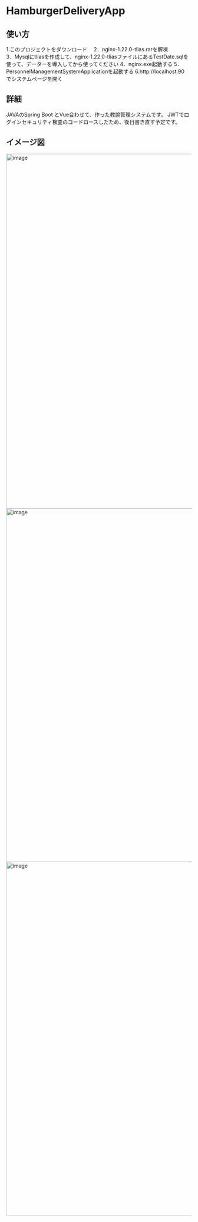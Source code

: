 # HamburgerDeliveryApp
## 使い方
1.このプロジェクトをダウンロード　
2．nginx-1.22.0-tlias.rarを解凍  
3．Mysqlにtliasを作成して、nginx-1.22.0-tliasファイルにあるTestDate.sqlを使って、データーを導入してから使ってください
4．nginx.exe起動する
5．PersonnelManagementSystemApplicationを起動する
6.http://localhost:90　でシステムページを開く

## 詳細
JAVAのSpring Boot とVue合わせて、作った教諭管理システムです。
JWTでログインセキュリティ検査のコードロースしたため、後日書き直す予定です。



## イメージ図　
<img width="962" alt="image" src="https://github.com/g8uy65f43/personnel_management_system-/assets/105122594/a354182f-52ed-4b6f-9141-b6de2a66e9ad">
<img width="959" alt="image" src="https://github.com/g8uy65f43/personnel_management_system-/assets/105122594/772ae0fb-1bf4-4831-8128-0232c124bb68">
<img width="960" alt="image" src="https://github.com/g8uy65f43/personnel_management_system-/assets/105122594/79974b56-bb98-4572-936a-4595fa372898">
